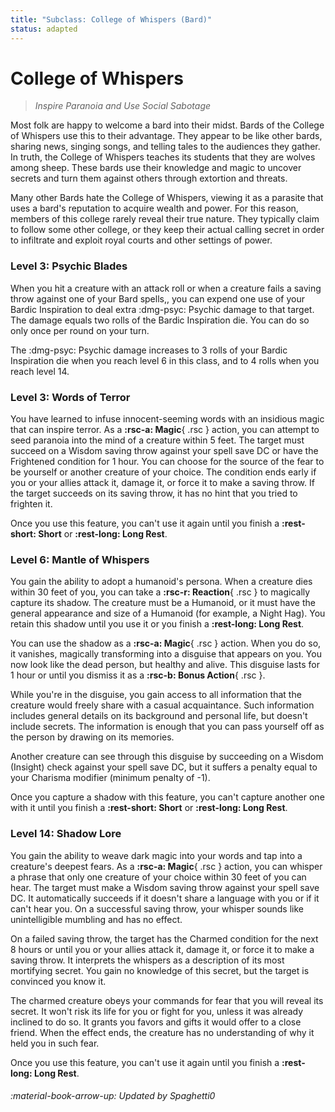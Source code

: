 ```yaml
---
title: "Subclass: College of Whispers (Bard)"
status: adapted
---
```


<p style="display:none">
Inspire Paranoia and Use Social Sabotage.
</p>

# College of Whispers

> *Inspire Paranoia and Use Social Sabotage*

Most folk are happy to welcome a bard into their midst. Bards of the College of Whispers use this to their advantage. They appear to be like other bards, sharing news, singing songs, and telling tales to the audiences they gather. In truth, the College of Whispers teaches its students that they are wolves among sheep. These bards use their knowledge and magic to uncover secrets and turn them against others through extortion and threats.

Many other Bards hate the College of Whispers, viewing it as a parasite that uses a bard's reputation to acquire wealth and power. For this reason, members of this college rarely reveal their true nature. They typically claim to follow some other college, or they keep their actual calling secret in order to infiltrate and exploit royal courts and other settings of power.

### Level 3: Psychic Blades

When you hit a creature with an attack roll or when a creature fails a saving throw against one of your Bard spells,, you can expend one use of your Bardic Inspiration to deal extra :dmg-psyc: Psychic damage to that target. The damage equals two rolls of the Bardic Inspiration die. You can do so only once per round on your turn.

The :dmg-psyc: Psychic damage increases to 3 rolls of your Bardic Inspiration die when you reach level 6 in this class, and to 4 rolls when you reach level 14.

### Level 3: Words of Terror

You have learned to infuse innocent-seeming words with an insidious magic that can inspire terror. As a **:rsc-a: Magic**{ .rsc } action, you can attempt to seed paranoia into the mind of a creature within 5 feet. The target must succeed on a Wisdom saving throw against your spell save DC or have the Frightened condition for 1 hour. You can choose for the source of the fear to be yourself or another creature of your choice. The condition ends early if you or your allies attack it, damage it, or force it to make a saving throw. If the target succeeds on its saving throw, it has no hint that you tried to frighten it.

Once you use this feature, you can't use it again until you finish a **:rest-short: Short** or **:rest-long: Long Rest**.

### Level 6: Mantle of Whispers

You gain the ability to adopt a humanoid's persona. When a creature dies within 30 feet of you, you can take a **:rsc-r: Reaction**{ .rsc } to magically capture its shadow. The creature must be a Humanoid, or it must have the general appearance and size of a Humanoid (for example, a Night Hag). You retain this shadow until you use it or you finish a **:rest-long: Long Rest**.

You can use the shadow as a **:rsc-a: Magic**{ .rsc } action. When you do so, it vanishes, magically transforming into a disguise that appears on you. You now look like the dead person, but healthy and alive. This disguise lasts for 1 hour or until you dismiss it as a  **:rsc-b: Bonus Action**{ .rsc }.

While you're in the disguise, you gain access to all information that the creature would freely share with a casual acquaintance. Such information includes general details on its background and personal life, but doesn't include secrets. The information is enough that you can pass yourself off as the person by drawing on its memories.

Another creature can see through this disguise by succeeding on a Wisdom (Insight) check against your spell save DC, but it suffers a penalty equal to your Charisma modifier (minimum penalty of -1).

Once you capture a shadow with this feature, you can't capture another one with it until you finish a **:rest-short: Short** or **:rest-long: Long Rest**.

### Level 14: Shadow Lore

You gain the ability to weave dark magic into your words and tap into a creature's deepest fears. As a **:rsc-a: Magic**{ .rsc } action, you can whisper a phrase that only one creature of your choice within 30 feet of you can hear. The target must make a Wisdom saving throw against your spell save DC. It automatically succeeds if it doesn't share a language with you or if it can't hear you. On a successful saving throw, your whisper sounds like unintelligible mumbling and has no effect.

On a failed saving throw, the target has the Charmed condition for the next 8 hours or until you or your allies attack it, damage it, or force it to make a saving throw. It interprets the whispers as a description of its most mortifying secret. You gain no knowledge of this secret, but the target is convinced you know it.

The charmed creature obeys your commands for fear that you will reveal its secret. It won't risk its life for you or fight for you, unless it was already inclined to do so. It grants you favors and gifts it would offer to a close friend. When the effect ends, the creature has no understanding of why it held you in such fear.

Once you use this feature, you can't use it again until you finish a **:rest-long: Long Rest**.

###### :material-book-arrow-up: Updated by *Spaghetti0* 